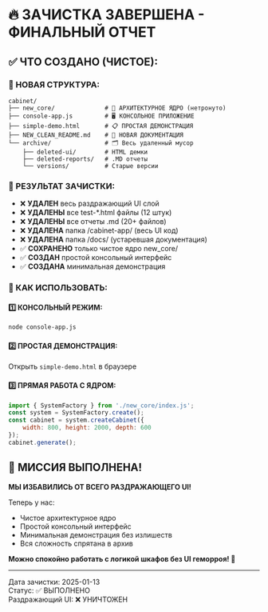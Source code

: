# 🔥 ЗАЧИСТКА ЗАВЕРШЕНА - ФИНАЛЬНЫЙ ОТЧЕТ

## ✅ ЧТО СОЗДАНО (ЧИСТОЕ):

### 📂 НОВАЯ СТРУКТУРА:
```
cabinet/
├── new_core/              # 🧬 АРХИТЕКТУРНОЕ ЯДРО (нетронуто)
├── console-app.js         # 🖥️ КОНСОЛЬНОЕ ПРИЛОЖЕНИЕ 
├── simple-demo.html       # 📋 ПРОСТАЯ ДЕМОНСТРАЦИЯ
├── NEW_CLEAN_README.md    # 📖 НОВАЯ ДОКУМЕНТАЦИЯ
└── archive/               # 🗂️ Весь удаленный мусор
    ├── deleted-ui/        # HTML демки
    ├── deleted-reports/   # .MD отчеты
    └── versions/          # Старые версии
```

### 🎯 РЕЗУЛЬТАТ ЗАЧИСТКИ:
- ❌ **УДАЛЕН** весь раздражающий UI слой
- ❌ **УДАЛЕНЫ** все test-*.html файлы (12 штук)
- ❌ **УДАЛЕНЫ** все отчеты .md (20+ файлов)
- ❌ **УДАЛЕНА** папка /cabinet-app/ (весь UI код)
- ❌ **УДАЛЕНА** папка /docs/ (устаревшая документация)
- ✅ **СОХРАНЕНО** только чистое ядро new_core/
- ✅ **СОЗДАН** простой консольный интерфейс
- ✅ **СОЗДАНА** минимальная демонстрация

### 🚀 КАК ИСПОЛЬЗОВАТЬ:

#### 1️⃣ КОНСОЛЬНЫЙ РЕЖИМ:
```bash
node console-app.js
```

#### 2️⃣ ПРОСТАЯ ДЕМОНСТРАЦИЯ:
Открыть `simple-demo.html` в браузере

#### 3️⃣ ПРЯМАЯ РАБОТА С ЯДРОМ:
```javascript
import { SystemFactory } from './new_core/index.js';
const system = SystemFactory.create();
const cabinet = system.createCabinet({
    width: 800, height: 2000, depth: 600
});
cabinet.generate();
```

## 🎉 МИССИЯ ВЫПОЛНЕНА!

**МЫ ИЗБАВИЛИСЬ ОТ ВСЕГО РАЗДРАЖАЮЩЕГО UI!**

Теперь у нас:
- Чистое архитектурное ядро
- Простой консольный интерфейс  
- Минимальная демонстрация без излишеств
- Вся сложность спрятана в архив

**Можно спокойно работать с логикой шкафов без UI геморроя! 🎯**

---

Дата зачистки: 2025-01-13  
Статус: ✅ ВЫПОЛНЕНО  
Раздражающий UI: ❌ УНИЧТОЖЕН  
